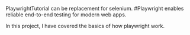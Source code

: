 PlaywrightTutorial can be replacement for selenium.
#Playwright enables reliable end-to-end testing for modern web apps.

In this project, I have covered the basics of how playwright work.